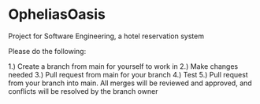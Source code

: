 # OpheliasOasis
Project for Software Engineering, a hotel reservation system

Please do the following:

1.) Create a branch from main for yourself to work in
2.) Make changes needed
3.) Pull request from main for your branch
4.) Test
5.) Pull request from your branch into main. All merges will be reviewed and approved, and conflicts will be resolved by the branch owner
